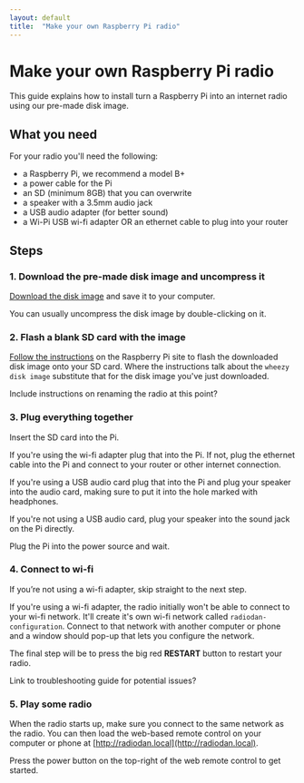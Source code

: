```yaml
---
layout: default
title:  "Make your own Raspberry Pi radio"
---
```


Make your own Raspberry Pi radio
===

This guide explains how to install turn a Raspberry Pi into an internet radio using our pre-made disk image.

What you need
---

For your radio you'll need the following:

- a Raspberry Pi, we recommend a model B+
- a power cable for the Pi
- an SD (minimum 8GB) that you can overwrite
- a speaker with a 3.5mm audio jack
- a USB audio adapter (for better sound)
- a Wi-Pi USB wi-fi adapter OR an ethernet cable to plug into your router

Steps
---

### 1. Download the pre-made disk image and uncompress it

[Download the disk image](http://dev.notu.be/2014/12/radiodan/) and save it to your computer.

You can usually uncompress the disk image by double-clicking on it.

### 2. Flash a blank SD card with the image

[Follow the instructions]() on the Raspberry Pi site to flash the downloaded disk image onto your SD card. Where the instructions talk about the `wheezy disk image` substitute that for the disk image you've just downloaded.

<p class="todo">Include instructions on renaming the radio at this point?</p>

### 3. Plug everything together

Insert the SD card into the Pi.

If you're using the wi-fi adapter plug that into the Pi. If not, plug the ethernet cable into the Pi and connect to your router or other internet connection.

If you're using a USB audio card plug that into the Pi and plug your speaker into the audio card, making sure to put it into the hole marked with headphones.

If you're not using a USB audio card, plug your speaker into the sound jack on the Pi directly.

Plug the Pi into the power source and wait.

### 4. Connect to wi-fi

<p class="note">If you’re not using a wi-fi adapter, skip straight to the next step.</p>

If you're using a wi-fi adapter, the radio initially won't be able to connect to your wi-fi network. It'll create it's own wi-fi network called `radiodan-configuration`. Connect to that network with another computer or phone and a window should pop-up that lets you configure the network.

The final step will be to press the big red **RESTART** button to restart your radio.

<p class="todo">Link to troubleshooting guide for potential issues?</p>

### 5. Play some radio

When the radio starts up, make sure you connect to the same network as the radio. You can then load the web-based remote control on your computer or phone at [http://radiodan.local](http://radiodan.local).

Press the power button on the top-right of the web remote control to get started.
